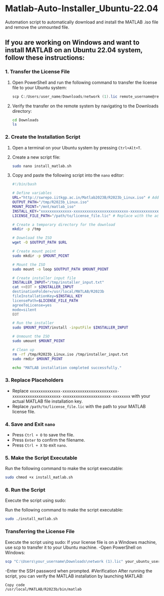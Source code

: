 # Matlab-Auto-Installer_Ubuntu-22.04

Automation script to automatically download and install the MATLAB .iso file and remove the unmounted file.

## If you are working on Windows and want to install MATLAB on an Ubuntu 22.04 system, follow these instructions:

### 1. Transfer the License File

1. Open PowerShell and run the following command to transfer the license file to your Ubuntu system:

    ```powershell
    scp C:/Users/user_name/Downloads/network (1).lic remote_username@remote_user_ip:/home/remote_user_name/Downloads
    ```

2. Verify the transfer on the remote system by navigating to the Downloads directory:

    ```bash
    cd Downloads
    ls
    ```

### 2. Create the Installation Script

1. Open a terminal on your Ubuntu system by pressing `Ctrl+Alt+T`.
2. Create a new script file:

    ```bash
    sudo nano install_matlab.sh
    ```

3. Copy and paste the following script into the `nano` editor:

    ```bash
    #!/bin/bash

    # Define variables
    URL="http://swrepo.iitkgp.ac.in/Matlab2023B/R2023b_Linux.iso" # Add any URL you have to download it
    OUTPUT_PATH="/tmp/R2023b_Linux.iso"
    MOUNT_POINT="/mnt/matlab_iso"
    INSTALL_KEY="xxxxxxxxxxxxxx-xxxxxxxxxxxxxxxxxxxxxxxxx-xxxxxxxxxxxxxxxxxxxxxx-xxxxxxxxxxxxxxxxxxxxxx-xxxxxxxx" # Installation key
    LICENSE_FILE_PATH="/path/to/license_file.lic" # Replace with the actual path to your license file

    # Create a temporary directory for the download
    mkdir -p /tmp

    # Download the ISO
    wget -O $OUTPUT_PATH $URL

    # Create mount point
    sudo mkdir -p $MOUNT_POINT

    # Mount the ISO
    sudo mount -o loop $OUTPUT_PATH $MOUNT_POINT

    # Create installer input file
    INSTALLER_INPUT="/tmp/installer_input.txt"
    cat <<EOT > $INSTALLER_INPUT
    destinationFolder=/usr/local/MATLAB/R2023b
    fileInstallationKey=$INSTALL_KEY
    licensePath=$LICENSE_FILE_PATH
    agreeToLicense=yes
    mode=silent
    EOT

    # Run the installer
    sudo $MOUNT_POINT/install -inputFile $INSTALLER_INPUT

    # Unmount the ISO
    sudo umount $MOUNT_POINT

    # Clean up
    rm -rf /tmp/R2023b_Linux.iso /tmp/installer_input.txt
    sudo rmdir $MOUNT_POINT

    echo "MATLAB installation completed successfully."
    ```

### 3. Replace Placeholders

- Replace `xxxxxxxxxxxxxx-xxxxxxxxxxxxxxxxxxxxxxxxx-xxxxxxxxxxxxxxxxxxxxxx-xxxxxxxxxxxxxxxxxxxxxx-xxxxxxxx` with your actual MATLAB file installation key.
- Replace `/path/to/license_file.lic` with the path to your MATLAB license file.

### 4. Save and Exit `nano`

- Press `Ctrl + O` to save the file.
- Press `Enter` to confirm the filename.
- Press `Ctrl + X` to exit `nano`.

### 5. Make the Script Executable

Run the following command to make the script executable:

```bash
sudo chmod +x install_matlab.sh
```
### 6. Run the Script
Execute the script using sudo:

Run the following command to make the script executable:

```bash
sudo ./install_matlab.sh
```
### Transferring the License File
Execute the script using sudo:
If your license file is on a Windows machine, use scp to transfer it to your Ubuntu machine.
-Open PowerShell on Windows:
```bash
scp "C:\Users\your_username\Downloads\network (1).lic" your_ubuntu_username@your_ubuntu_ip:/home/your_ubuntu_username/Downloads/
```
-Enter the SSH password when prompted.
#Verification
After running the script, you can verify the MATLAB installation by launching MATLAB:

```bash
Copy code
/usr/local/MATLAB/R2023b/bin/matlab
```
